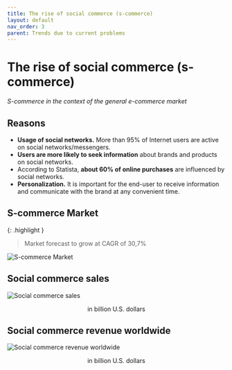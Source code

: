 ```yaml
---
title: The rise of social commerce (s-commerce)
layout: default
nav_order: 3
parent: Trends due to current problems
---
```


# The rise of social commerce (s-commerce)

_S-commerce in the context of the general e-commerce market_

## Reasons

- **Usage of social networks.** More than 95% of Internet users are active on social networks/messengers.
- **Users are more likely to seek information** about brands and products on social networks.
- According to Statista, **about 60% of online purchases** are influenced by social networks.
- **Personalization.** It is important for the end-user to receive information and communicate with the brand at any convenient time.

## S-commerce Market

{: .highlight }
> Market forecast to grow at CAGR of 30,7%

![S-commerce Market](/en/assets/images/s_commerce_market.png "S-commerce Market")

## Social commerce sales

![Social commerce sales](/en/assets/images/social_commerce_sales.png "Social commerce sales")
<p style="text-align:center">in billion U.S. dollars</p>

## Social commerce revenue worldwide

![Social commerce revenue worldwide](/en/assets/images/social_commerce_revenue_worldwide.png "Social commerce revenue worldwide")
<p style="text-align:center">in billion U.S. dollars</p>

